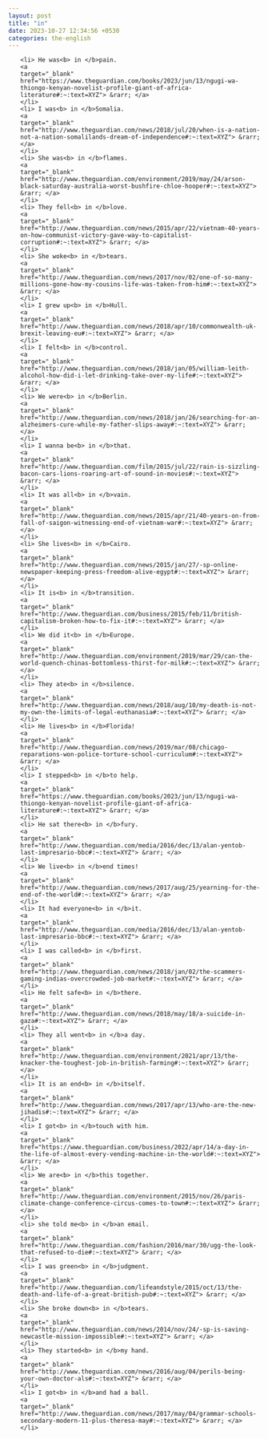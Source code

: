 ```yaml
---
layout: post
title: "in"
date: 2023-10-27 12:34:56 +0530
categories: the-english
---
```

<ol>

    <li> He was<b> in </b>pain.
    <a 
    target="_blank" 
    href="https://www.theguardian.com/books/2023/jun/13/ngugi-wa-thiongo-kenyan-novelist-profile-giant-of-africa-literature#:~:text=XYZ"> &rarr; </a>
    </li>
    <li> I was<b> in </b>Somalia.
    <a 
    target="_blank" 
    href="http://www.theguardian.com/news/2018/jul/20/when-is-a-nation-not-a-nation-somalilands-dream-of-independence#:~:text=XYZ"> &rarr; </a>
    </li>
    <li> She was<b> in </b>flames.
    <a 
    target="_blank" 
    href="http://www.theguardian.com/environment/2019/may/24/arson-black-saturday-australia-worst-bushfire-chloe-hooper#:~:text=XYZ"> &rarr; </a>
    </li>
    <li> They fell<b> in </b>love.
    <a 
    target="_blank" 
    href="http://www.theguardian.com/news/2015/apr/22/vietnam-40-years-on-how-communist-victory-gave-way-to-capitalist-corruption#:~:text=XYZ"> &rarr; </a>
    </li>
    <li> She woke<b> in </b>tears.
    <a 
    target="_blank" 
    href="http://www.theguardian.com/news/2017/nov/02/one-of-so-many-millions-gone-how-my-cousins-life-was-taken-from-him#:~:text=XYZ"> &rarr; </a>
    </li>
    <li> I grew up<b> in </b>Hull.
    <a 
    target="_blank" 
    href="http://www.theguardian.com/news/2018/apr/10/commonwealth-uk-brexit-leaving-eu#:~:text=XYZ"> &rarr; </a>
    </li>
    <li> I felt<b> in </b>control.
    <a 
    target="_blank" 
    href="http://www.theguardian.com/news/2018/jan/05/william-leith-alcohol-how-did-i-let-drinking-take-over-my-life#:~:text=XYZ"> &rarr; </a>
    </li>
    <li> We were<b> in </b>Berlin.
    <a 
    target="_blank" 
    href="http://www.theguardian.com/news/2018/jan/26/searching-for-an-alzheimers-cure-while-my-father-slips-away#:~:text=XYZ"> &rarr; </a>
    </li>
    <li> I wanna be<b> in </b>that.
    <a 
    target="_blank" 
    href="http://www.theguardian.com/film/2015/jul/22/rain-is-sizzling-bacon-cars-lions-roaring-art-of-sound-in-movies#:~:text=XYZ"> &rarr; </a>
    </li>
    <li> It was all<b> in </b>vain.
    <a 
    target="_blank" 
    href="http://www.theguardian.com/news/2015/apr/21/40-years-on-from-fall-of-saigon-witnessing-end-of-vietnam-war#:~:text=XYZ"> &rarr; </a>
    </li>
    <li> She lives<b> in </b>Cairo.
    <a 
    target="_blank" 
    href="http://www.theguardian.com/news/2015/jan/27/-sp-online-newspaper-keeping-press-freedom-alive-egypt#:~:text=XYZ"> &rarr; </a>
    </li>
    <li> It is<b> in </b>transition.
    <a 
    target="_blank" 
    href="http://www.theguardian.com/business/2015/feb/11/british-capitalism-broken-how-to-fix-it#:~:text=XYZ"> &rarr; </a>
    </li>
    <li> We did it<b> in </b>Europe.
    <a 
    target="_blank" 
    href="http://www.theguardian.com/environment/2019/mar/29/can-the-world-quench-chinas-bottomless-thirst-for-milk#:~:text=XYZ"> &rarr; </a>
    </li>
    <li> They ate<b> in </b>silence.
    <a 
    target="_blank" 
    href="http://www.theguardian.com/news/2018/aug/10/my-death-is-not-my-own-the-limits-of-legal-euthanasia#:~:text=XYZ"> &rarr; </a>
    </li>
    <li> He lives<b> in </b>Florida!
    <a 
    target="_blank" 
    href="http://www.theguardian.com/news/2019/mar/08/chicago-reparations-won-police-torture-school-curriculum#:~:text=XYZ"> &rarr; </a>
    </li>
    <li> I stepped<b> in </b>to help.
    <a 
    target="_blank" 
    href="https://www.theguardian.com/books/2023/jun/13/ngugi-wa-thiongo-kenyan-novelist-profile-giant-of-africa-literature#:~:text=XYZ"> &rarr; </a>
    </li>
    <li> He sat there<b> in </b>fury.
    <a 
    target="_blank" 
    href="http://www.theguardian.com/media/2016/dec/13/alan-yentob-last-impresario-bbc#:~:text=XYZ"> &rarr; </a>
    </li>
    <li> We live<b> in </b>end times!
    <a 
    target="_blank" 
    href="http://www.theguardian.com/news/2017/aug/25/yearning-for-the-end-of-the-world#:~:text=XYZ"> &rarr; </a>
    </li>
    <li> It had everyone<b> in </b>it.
    <a 
    target="_blank" 
    href="http://www.theguardian.com/media/2016/dec/13/alan-yentob-last-impresario-bbc#:~:text=XYZ"> &rarr; </a>
    </li>
    <li> I was called<b> in </b>first.
    <a 
    target="_blank" 
    href="http://www.theguardian.com/news/2018/jan/02/the-scammers-gaming-indias-overcrowded-job-market#:~:text=XYZ"> &rarr; </a>
    </li>
    <li> He felt safe<b> in </b>there.
    <a 
    target="_blank" 
    href="http://www.theguardian.com/news/2018/may/18/a-suicide-in-gaza#:~:text=XYZ"> &rarr; </a>
    </li>
    <li> They all went<b> in </b>a day.
    <a 
    target="_blank" 
    href="http://www.theguardian.com/environment/2021/apr/13/the-knacker-the-toughest-job-in-british-farming#:~:text=XYZ"> &rarr; </a>
    </li>
    <li> It is an end<b> in </b>itself.
    <a 
    target="_blank" 
    href="http://www.theguardian.com/news/2017/apr/13/who-are-the-new-jihadis#:~:text=XYZ"> &rarr; </a>
    </li>
    <li> I got<b> in </b>touch with him.
    <a 
    target="_blank" 
    href="https://www.theguardian.com/business/2022/apr/14/a-day-in-the-life-of-almost-every-vending-machine-in-the-world#:~:text=XYZ"> &rarr; </a>
    </li>
    <li> We are<b> in </b>this together.
    <a 
    target="_blank" 
    href="http://www.theguardian.com/environment/2015/nov/26/paris-climate-change-conference-circus-comes-to-town#:~:text=XYZ"> &rarr; </a>
    </li>
    <li> she told me<b> in </b>an email.
    <a 
    target="_blank" 
    href="http://www.theguardian.com/fashion/2016/mar/30/ugg-the-look-that-refused-to-die#:~:text=XYZ"> &rarr; </a>
    </li>
    <li> I was green<b> in </b>judgment.
    <a 
    target="_blank" 
    href="http://www.theguardian.com/lifeandstyle/2015/oct/13/the-death-and-life-of-a-great-british-pub#:~:text=XYZ"> &rarr; </a>
    </li>
    <li> She broke down<b> in </b>tears.
    <a 
    target="_blank" 
    href="http://www.theguardian.com/news/2014/nov/24/-sp-is-saving-newcastle-mission-impossible#:~:text=XYZ"> &rarr; </a>
    </li>
    <li> They started<b> in </b>my hand.
    <a 
    target="_blank" 
    href="http://www.theguardian.com/news/2016/aug/04/perils-being-your-own-doctor-als#:~:text=XYZ"> &rarr; </a>
    </li>
    <li> I got<b> in </b>and had a ball.
    <a 
    target="_blank" 
    href="http://www.theguardian.com/news/2017/may/04/grammar-schools-secondary-modern-11-plus-theresa-may#:~:text=XYZ"> &rarr; </a>
    </li>